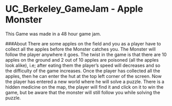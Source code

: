 # UC_Berkeley_GameJam - Apple Monster
This Game was made in a 48 hour game jam.

###About
There are some apples on the field and you as a player have to collect all the apples before the Monster catches you. The Monster will follow the player anywhere it goes. The twist in the game is that there are 10 apples on the ground and 2 out of 10 apples are poisoned (all the apples look alike), i.e; after eating them the player’s speed will decreases and so the difficulty of the game increases. Once the player has collected all the apples, then he can enter the hut at the top left corner of the screen. Now the player has entered a new world where he will solve a puzzle. There is a hidden medicine on the map, the player will find it and click on it to win the game, but be aware that the monster will still follow you while solving the puzzle.

